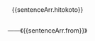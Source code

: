 
  <div class="sentenceBox">
  <div> {{sentenceArr.hitokoto}}</div>
 <div class="author"> ——《{{sentenceArr.from}}》</div>
  </div>

<script>
import { ref,onMounted,reactive } from 'vue'
import axios from 'axios'
export default {
  setup() {
    let sentenceArr = ref([]);
        onMounted(()=>{
          axios.get('https://v1.hitokoto.cn/?c=k').then(res=>{
            console.log(res.data.hitokoto);
            sentenceArr.value=res.data;
          });
        });
      return {
       sentenceArr
      }
 }
}
</script>
<style lang="scss" scoped>
.sentenceBox{
  margin-top: 90px;
 text-align: center;
.author{
margin-top: 30px;
}
}
</style>
    
